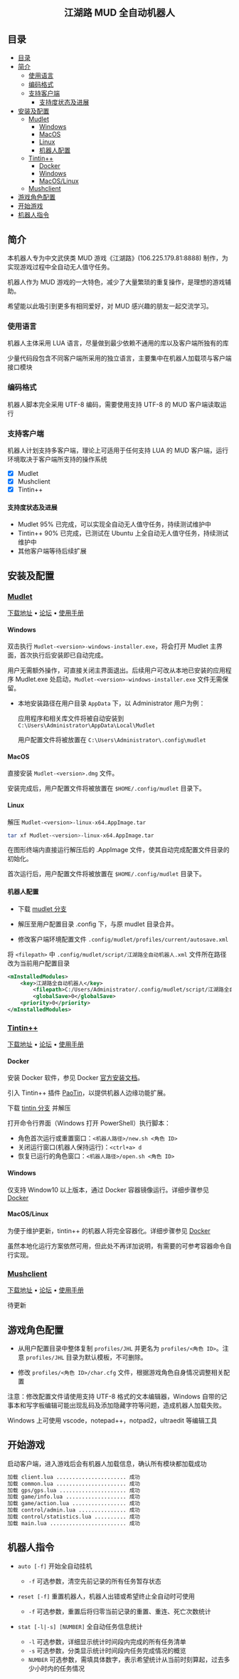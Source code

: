 <h2 align="center">江湖路 MUD 全自动机器人</h2>

## 目录

- [目录](#目录)
- [简介](#简介)
  - [使用语言](#使用语言)
  - [编码格式](#编码格式)
  - [支持客户端](#支持客户端)
    - [支持度状态及进展](#支持度状态及进展)
- [安装及配置](#安装及配置)
  - [Mudlet](#mudlet)
    - [Windows](#windows)
    - [MacOS](#macos)
    - [Linux](#linux)
    - [机器人配置](#机器人配置)
  - [Tintin++](#tintin)
    - [Docker](#docker)
    - [Windows](#windows-1)
    - [MacOS/Linux](#macoslinux)
  - [Mushclient](#mushclient)
- [游戏角色配置](#游戏角色配置)
- [开始游戏](#开始游戏)
- [机器人指令](#机器人指令)

## 简介

本机器人专为中文武侠类 MUD 游戏《江湖路》(106.225.179.81:8888) 制作，为实现游戏过程中全自动无人值守任务。

机器人作为 MUD 游戏的一大特色，减少了大量繁琐的重复操作，是理想的游戏辅助。

希望能以此吸引到更多有相同爱好，对 MUD 感兴趣的朋友一起交流学习。

### 使用语言

机器人主体采用 LUA 语言，尽量做到最少依赖不通用的库以及客户端所独有的库

少量代码段包含不同客户端所采用的独立语言，主要集中在机器人加载项与客户端接口模块

### 编码格式

机器人脚本完全采用 UTF-8 编码，需要使用支持 UTF-8 的 MUD 客户端读取运行

### 支持客户端

机器人计划支持多客户端，理论上可适用于任何支持 LUA 的 MUD 客户端，运行环境取决于客户端所支持的操作系统

- [X] Mudlet
- [X] Mushclient
- [X] Tintin++

#### 支持度状态及进展

- Mudlet 95% 已完成，可以实现全自动无人值守任务，持续测试维护中
- Tintin++ 90% 已完成，已测试在 Ubuntu 上全自动无人值守任务，持续测试维护中
- 其他客户端等待后续扩展

## 安装及配置

### [Mudlet](https://www.mudlet.org)

<p align="left">
    <a href="https://www.mudlet.org/download/">下载地址</a> •
    <a href="https://forums.mudlet.org/index.php">论坛</a> •
    <a href="https://wiki.mudlet.org/w/Manual:Contents">使用手册</a>
</p>

#### Windows

双击执行 `Mudlet-<version>-windows-installer.exe`，将会打开 Mudlet 主界面，首次执行后安装即已自动完成。

用户无需额外操作，可直接关闭主界面退出。后续用户可改从本地已安装的应用程序 Mudlet.exe 处启动，`Mudlet-<version>-windows-installer.exe` 文件无需保留。

- 本地安装路径在用户目录 `AppData` 下，以 Administrator 用户为例：
  
  应用程序和相关库文件将被自动安装到 `C:\Users\Administrator\AppData\Local\Mudlet`

  用户配置文件将被放置在 `C:\Users\Administrator\.config\mudlet`

#### MacOS

直接安装 `Mudlet-<version>.dmg` 文件。

安装完成后，用户配置文件将被放置在 `$HOME/.config/mudlet` 目录下。

#### Linux

解压 `Mudlet-<version>-linux-x64.AppImage.tar`

```sh
tar xf Mudlet-<version>-linux-x64.AppImage.tar
```

在图形终端内直接运行解压后的 .AppImage 文件，使其自动完成配置文件目录的初始化。

首次运行后，用户配置文件将被放置在 `$HOME/.config/mudlet` 目录下。

#### 机器人配置

- 下载 [mudlet 分支](https://github.com/zhenzh/JHL/archive/mudlet.zip)

- 解压至用户配置目录 .config 下，与原 mudlet 目录合并。

- 修改客户端环境配置文件 `.config/mudlet/profiles/current/autosave.xml`

将 `<filepath>` 中 `.config/mudlet/script/江湖路全自动机器人.xml` 文件所在路径改为当前用户配置目录

```xml
<mInstalledModules>
    <key>江湖路全自动机器人</key>
        <filepath>C:/Users/Administrator/.config/mudlet/script/江湖路全自动机器人.xml</filepath>
        <globalSave>0</globalSave>
    <priority>0</priority>
</mInstalledModules>
```

### [Tintin++](https://tintin.mudhalla.net/)

<p align="left">
    <a href="https://tintin.mudhalla.net/download.php">下载地址</a> •
    <a href="https://github.com/scandum/tintin/discussions">论坛</a> •
    <a href="https://tintin.mudhalla.net/manual/">使用手册</a>
</p>

#### Docker

安装 Docker 软件，参见 Docker [官方安装文档](https://docs.docker.com/engine/install/)。

引入 Tintin++ 插件 [PaoTin](https://github.com/mudclient/paotin)，以提供机器人边缘功能扩展。

下载 [tintin 分支](https://github.com/zhenzh/JHL/archive/tintin.zip) 并解压

打开命令行界面（Windows 打开 PowerShell）执行脚本：

- 角色首次运行或重置窗口：`<机器人路径>/new.sh <角色 ID>`
- 关闭运行窗口(机器人保持运行)：`<ctrl+a> d`
- 恢复已运行的角色窗口：`<机器人路径>/open.sh <角色 ID>`

#### Windows

仅支持 Window10 以上版本，通过 Docker 容器镜像运行。详细步骤参见 [Docker](#docker)

#### MacOS/Linux

为便于维护更新，tintin++ 的机器人将完全容器化。详细步骤参见 [Docker](#docker)

虽然本地化运行方案依然可用，但此处不再详加说明，有需要的可参考容器命令自行实现。

### [Mushclient](http://www.gammon.com.au/mushclient/mushclient.htm)

<p align="left">
    <a href="http://www.gammon.com.au/downloads/dlmushclient.htm">下载地址</a> •
    <a href="http://www.gammon.com.au/scripts/forum.php?bbsection_id=1">论坛</a> •
    <a href="http://www.gammon.com.au/scripts/doc.php?general=contents">使用手册</a>
</p>

待更新

## 游戏角色配置

- 从用户配置目录中整体复制 `profiles/JHL` 并更名为 `profiles/<角色 ID>`。注意 `profiles/JHL` 目录为默认模板，不可删除。

- 修改 `profiles/<角色 ID>/char.cfg` 文件，根据游戏角色自身情况调整相关配置

注意：修改配置文件请使用支持 UTF-8 格式的文本编辑器，Windows 自带的记事本和写字板编辑可能出现乱码及添加隐藏字符等问题，造成机器人加载失败。

Windows 上可使用 vscode，notepad++，notpad2，ultraedit 等编辑工具

## 开始游戏

启动客户端，进入游戏后会有机器人加载信息，确认所有模块都加载成功

```sh
加载 client.lua ...................... 成功
加载 common.lua ...................... 成功
加载 gps/gps.lua ..................... 成功
加载 game/info.lua ................... 成功
加载 game/action.lua ................. 成功
加载 control/admin.lua ............... 成功
加载 control/statistics.lua .......... 成功
加载 main.lua ........................ 成功
```

## 机器人指令

- `auto [-f]` 开始全自动挂机
  - `-f`        可选参数，清空先前记录的所有任务暂存状态

- `reset [-f]` 重置机器人，机器人出错或希望终止全自动时可使用
  - `-f`        可选参数，重置后将归零当前记录的重置、重连、死亡次数统计

- `stat [-l|-s] [NUMBER]` 全自动任务信息统计
  - `-l`        可选参数，详细显示统计时间段内完成的所有任务清单
  - `-s`        可选参数，分类显示统计时间段内任务完成情况的概览
  - `NUMBER`    可选参数，需填具体数字，表示希望统计从当前时刻算起，过去多少小时内的任务情况